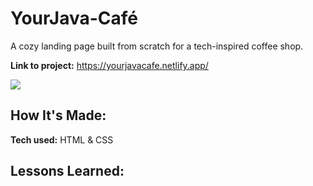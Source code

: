 
# YourJava-Café
A cozy landing page built from scratch for a tech-inspired coffee shop.

**Link to project:** https://yourjavacafe.netlify.app/


![](https://github.com/derekdevs4days/yourjava-cafe/blob/main/yourjava-cafe/yourjava.gif)

## How It's Made:

**Tech used:** HTML & CSS


## Lessons Learned:


